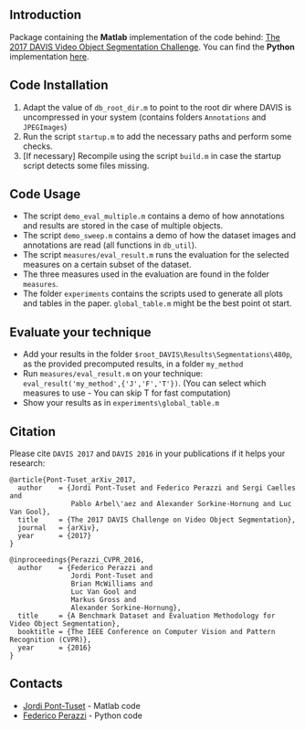 
Introduction
--------------
Package containing the **Matlab** implementation of the code behind:
[The 2017 DAVIS Video Object Segmentation Challenge](http://davischallenge.org).
You can find the **Python** implementation [here](https://github.com/fperazzi/davis).


Code Installation
-----------------
1. Adapt the value of `db_root_dir.m` to point to the root dir where DAVIS
   is uncompressed in your system (contains folders `Annotations` and `JPEGImages`)
2. Run the script `startup.m` to add the necessary paths and perform some checks.
3. [If necessary] Recompile using the script `build.m` in case the startup
   script detects some files missing.


Code Usage
-----------------
- The script `demo_eval_multiple.m` contains a demo of how annotations and 
  results are stored in the case of multiple objects.
- The script `demo_sweep.m` contains a demo of how the dataset images and
  annotations are read (all functions in `db_util`).
- The script `measures/eval_result.m` runs the evaluation for the selected measures
  on a certain subset of the dataset.
- The three measures used in the evaluation are found in the folder `measures`.
- The folder `experiments` contains the scripts used to generate all plots 
  and tables in the paper. `global_table.m` might be the best point ot start.


Evaluate your technique
-----------------
- Add your results in the folder `$root_DAVIS\Results\Segmentations\480p`,
  as the provided precomputed results, in a folder `my_method`
- Run `measures/eval_result.m` on your technique: `eval_result('my_method',{'J','F','T'})`.
  (You can select which measures to use - You can skip T for fast computation)
- Show your results as in `experiments\global_table.m`


Citation
--------------
Please cite `DAVIS 2017` and `DAVIS 2016` in your publications if it helps your research:

    @article{Pont-Tuset_arXiv_2017,
      author    = {Jordi Pont-Tuset and Federico Perazzi and Sergi Caelles and
                   Pablo Arbel\'aez and Alexander Sorkine-Hornung and Luc Van Gool},
      title     = {The 2017 DAVIS Challenge on Video Object Segmentation},
      journal   = {arXiv},
      year      = {2017}
    }

    @inproceedings{Perazzi_CVPR_2016,
      author    = {Federico Perazzi and
                   Jordi Pont-Tuset and
                   Brian McWilliams and
                   Luc Van Gool and
                   Markus Gross and
                   Alexander Sorkine-Hornung},
      title     = {A Benchmark Dataset and Evaluation Methodology for Video Object Segmentation},
      booktitle = {The IEEE Conference on Computer Vision and Pattern Recognition (CVPR)},
      year      = {2016}
    }


Contacts
------------------
- [Jordi Pont-Tuset](http://jponttuset.github.io/) - Matlab code
- [Federico Perazzi](https://graphics.ethz.ch/~perazzif/) - Python code

